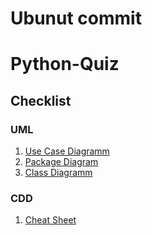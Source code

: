 # Ubunut commit
# Python-Quiz
## Checklist
### UML  
1. [Use Case Diagramm](checklist/UML/png/usecase.png)
2. [Package Diagram](checklist/UML/png/package.png)
3. [Class Diagramm](checklist/UML/png/class.png)  
### CDD  
1. [Cheat Sheet](checklist/CDD/CCD_cheatsheet.pdy)
